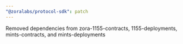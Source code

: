 ```yaml
---
"@zoralabs/protocol-sdk": patch
---
```


Removed dependencies from zora-1155-contracts, 1155-deployments, mints-contracts, and mints-deployments
